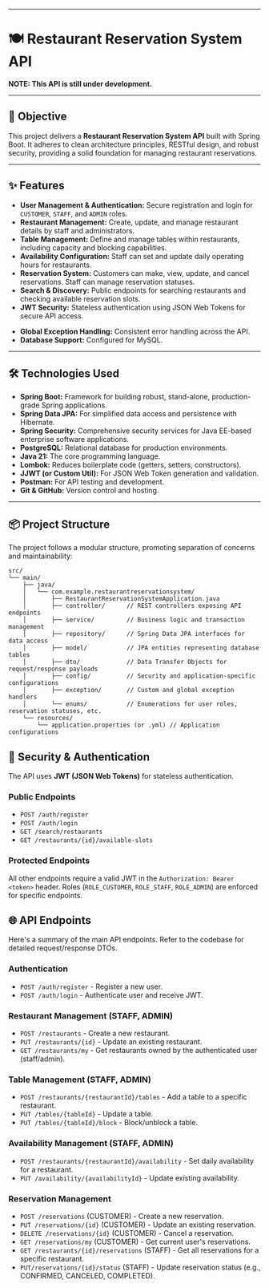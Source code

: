 -----

# 🍽️ Restaurant Reservation System API

**NOTE: This API is still under development.**

-----

## 🎯 Objective

This project delivers a **Restaurant Reservation System API** built with Spring Boot. It adheres to clean architecture principles, RESTful design, and robust security, providing a solid foundation for managing restaurant reservations. 

-----

## ✨ Features

  * **User Management & Authentication:** Secure registration and login for `CUSTOMER`, `STAFF`, and `ADMIN` roles.
  * **Restaurant Management:** Create, update, and manage restaurant details by staff and administrators.
  * **Table Management:** Define and manage tables within restaurants, including capacity and blocking capabilities.
  * **Availability Configuration:** Staff can set and update daily operating hours for restaurants.
  * **Reservation System:** Customers can make, view, update, and cancel reservations. Staff can manage reservation statuses.
  * **Search & Discovery:** Public endpoints for searching restaurants and checking available reservation slots.
  * **JWT Security:** Stateless authentication using JSON Web Tokens for secure API access.
  <!-- * **Email Notifications:** Basic integration for sending email confirmations or reminders. -->
  * **Global Exception Handling:** Consistent error handling across the API.
  * **Database Support:** Configured for MySQL.

-----

## 🛠️ Technologies Used

  * **Spring Boot:** Framework for building robust, stand-alone, production-grade Spring applications.
  * **Spring Data JPA:** For simplified data access and persistence with Hibernate.
  * **Spring Security:** Comprehensive security services for Java EE-based enterprise software applications.
  * **PostgreSQL:** Relational database for production environments.
  * **Java 21:** The core programming language.
  * **Lombok:** Reduces boilerplate code (getters, setters, constructors).
  * **JJWT (or Custom Util):** For JSON Web Token generation and validation.
  * **Postman:** For API testing and development.
  * **Git & GitHub:** Version control and hosting.

-----

## 📦 Project Structure

The project follows a modular structure, promoting separation of concerns and maintainability:

```
src/
└── main/
    ├── java/
    │   └── com.example.restaurantreservationsystem/
    │       ├── RestaurantReservationSystemApplication.java
    │       ├── controller/      // REST controllers exposing API endpoints
    │       ├── service/         // Business logic and transaction management
    │       ├── repository/      // Spring Data JPA interfaces for data access
    │       ├── model/           // JPA entities representing database tables
    │       ├── dto/             // Data Transfer Objects for request/response payloads
    │       ├── config/          // Security and application-specific configurations
    │       ├── exception/       // Custom and global exception handlers
    │       └── enums/           // Enumerations for user roles, reservation statuses, etc.
    └── resources/
        └── application.properties (or .yml) // Application configurations
```

## 🔑 Security & Authentication

The API uses **JWT (JSON Web Tokens)** for stateless authentication.

### Public Endpoints

  * `POST /auth/register`
  * `POST /auth/login`
  * `GET /search/restaurants`
  * `GET /restaurants/{id}/available-slots`

### Protected Endpoints

All other endpoints require a valid JWT in the `Authorization: Bearer <token>` header. Roles (`ROLE_CUSTOMER`, `ROLE_STAFF`, `ROLE_ADMIN`) are enforced for specific endpoints.

## 🌐 API Endpoints

Here's a summary of the main API endpoints. Refer to the codebase for detailed request/response DTOs.

### Authentication

  * `POST /auth/register` - Register a new user.
  * `POST /auth/login` - Authenticate user and receive JWT.

### Restaurant Management (STAFF, ADMIN)

  * `POST /restaurants` - Create a new restaurant.
  * `PUT /restaurants/{id}` - Update an existing restaurant.
  * `GET /restaurants/my` - Get restaurants owned by the authenticated user (staff/admin).

### Table Management (STAFF, ADMIN)

  * `POST /restaurants/{restaurantId}/tables` - Add a table to a specific restaurant.
  * `PUT /tables/{tableId}` - Update a table.
  * `PUT /tables/{tableId}/block` - Block/unblock a table.

### Availability Management (STAFF, ADMIN)

  * `POST /restaurants/{restaurantId}/availability` - Set daily availability for a restaurant.
  * `PUT /availability/{availabilityId}` - Update existing availability.

### Reservation Management

  * `POST /reservations` (CUSTOMER) - Create a new reservation.
  * `PUT /reservations/{id}` (CUSTOMER) - Update an existing reservation.
  * `DELETE /reservations/{id}` (CUSTOMER) - Cancel a reservation.
  * `GET /reservations/my` (CUSTOMER) - Get current user's reservations.
  * `GET /restaurants/{id}/reservations` (STAFF) - Get all reservations for a specific restaurant.
  * `PUT/reservations/{id}/status` (STAFF) - Update reservation status (e.g., CONFIRMED, CANCELED, COMPLETED).